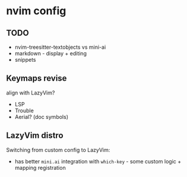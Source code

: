 # nvim config

## TODO

- nvim-treesitter-textobjects vs mini-ai
- markdown - display + editing
- snippets

## Keymaps revise

align with LazyVim?

- LSP
- Trouble
- Aerial? (doc symbols)

## LazyVim distro

Switching from custom config to LazyVim:

- has better `mini.ai` integration with `which-key` - some custom logic + mapping registration
